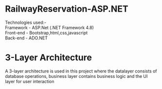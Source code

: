 # RailwayReservation-ASP.NET  
Technologies used:-<br/>
Framework - ASP.Net (.NET Framework 4.8)<br/>
Front-end - Bootstrap,html,css,javascript<br/>
Back-end - ADO.NET<br/>

# 3-Layer Architecture
A 3-layer architecture is used in this project where the datalayer consists of database operations, business layer contains business logic and the UI layer for user interaction
